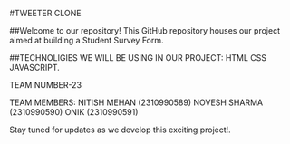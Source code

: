 #TWEETER CLONE

##Welcome to our repository! This GitHub repository houses our project aimed at building a Student Survey Form.

##TECHNOLIGIES WE WILL BE USING IN OUR PROJECT:
HTML
CSS
JAVASCRIPT.

TEAM NUMBER-23

TEAM MEMBERS:
NITISH MEHAN (2310990589)
NOVESH SHARMA (2310990590)
ONIK (2310990591)

Stay tuned for updates as we develop this exciting project!.
